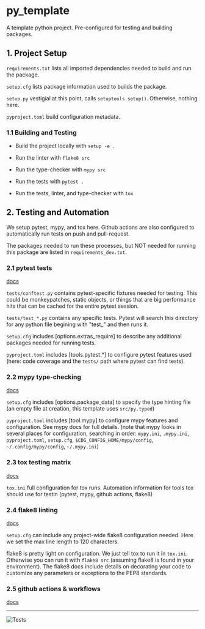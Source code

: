 # py_template
A template python project. Pre-configured for testing and building packages.

## 1. Project Setup
`requirements.txt` lists all imported dependencies needed to build and run the package.

`setup.cfg` lists package information used to builds the package.

`setup.py` vestigial at this point, calls `setuptools.setup()`. Otherwise, nothing here.

`pyproject.toml` build configuration metadata.

### 1.1 Building and Testing
 - Build the project locally with `setup -e .`

 - Run the linter with `flake8 src`

 - Run the type-checker with `mypy src`

 - Run the tests with `pytest .`

 - Run the tests, linter, and type-checker with `tox`

## 2. Testing and Automation
We setup pytest, mypy, and tox here. Github actions are also configured to automatically run tests on push and pull-request.

The packages needed to run these processes, but NOT needed for running this package are listed in `requirements_dev.txt`.

### 2.1 pytest tests
[docs](https://docs.pytest.org)

`tests/conftest.py` contains pytest-specific fixtures needed for testing. This could be monkeypatches, static objects, or things that are big performance hits that can be cached for the entire pytest session.

`tests/test_*.py` contains any specific tests. Pytest will search this directory for any python file begining with "test_" and then runs it.

`setup.cfg` includes \[options.extras_require] to describe any additional packages needed for running tests.

`pyproject.toml` includes \[tools.pytest.*] to configure pytest features used (here: code coverage and the `tests/` path where pytest can find tests).

### 2.2 mypy type-checking
[docs](http://mypy-lang.org)

`setup.cfg` includes \[options.package_data] to specify the type hinting file (an empty file at creation, this template uses `src/py.typed`)

`pyproject.toml` includes \[tool.mypy] to configure mypy features and configuration. See mypy docs for full details. (note that mypy looks in several places for configuration, searching in order: `mypy.ini`, `.mypy.ini`, `pyproject.toml`, `setup.cfg`, `$CDG_CONFIG_HOME/mypy/config`, `~/.config/mypy/config`, `~/.mypy.ini`)

### 2.3 tox testing matrix
[docs](https://tox.wiki/en/latest/)

`tox.ini` full configuration for tox runs. Automation information for tools tox should use for testin (pytest, mypy, github actions, flake8)

### 2.4 flake8 linting
[docs](https://flake8.pycqa.org/en/latest/)

`setup.cfg` can include any project-wide flake8 configuration needed. Here we set the max line length to 120 characters.

flake8 is pretty light on configuration. We just tell tox to run it in `tox.ini`. Otherwise you can run it with `flake8 src` (assuming flake8 is found in your environment). The flake8 docs include details on decorating your code to customize any parameters or exceptions to the PEP8 standards.

### 2.5 github actions & workflows
[docs](https://docs.github.com/en/actions)


---

![Tests](https://github.com/jph425/py_template/actions/workflows/tests.yaml/badge.svg)
